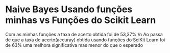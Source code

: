 # Naive Bayes Usando funções minhas vs Funções do Scikit Learn
Com as minhas funções a taxa de acerto obtida foi de 53,37% /n
Ao passa de que a taxa de acerto(accuray) obtida usando funções do SciKit Learn foi de 63% uma melhora significativa mas menor do que o esperado
